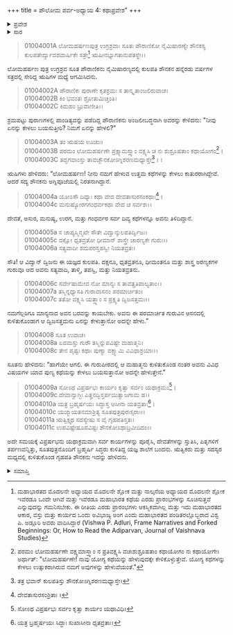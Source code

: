 +++
title = ಪೌಲೋಮ ಪರ್ವ-ಅಧ್ಯಾಯ 4: ಕಥಾಪ್ರವೇಶ"
+++

<details><summary>ಪ್ರವೇಶ</summary>


।।   ಓಂ ಓಂ ನಮೋ ನಾರಾಯಣಾಯ।।   ಶ್ರೀ ವೇದವ್ಯಾಸಾಯ ನಮಃ ।।

ಶ್ರೀ ಕೃಷ್ಣದ್ವೈಪಾಯನ ವೇದವ್ಯಾಸ ವಿರಚಿತ

**ಶ್ರೀ ಮಹಾಭಾರತ**

**ಆದಿ ಪರ್ವ**

**ಪೌಲೋಮ ಪರ್ವ**

**ಅಧ್ಯಾಯ 4**

</details>


<details><summary>ಸಾರ</summary>

ನೈಮಿಷಾರಣ್ಯಕ್ಕೆ ಉಗ್ರಶ್ರವನ ಆಗಮನ, ಋಷಿಗಳು ಕಥೆಗಳನ್ನು ಪ್ರಾರಂಭಿಸುವ ಮೊದಲು ಶೌನಕನ ಬರವನ್ನು ಕಾಯಲು ಕೇಳಿಕೊಳ್ಳುವುದು (1-7). ಆಹ್ನೀಕಗಳನ್ನು ಮುಗಿಸಿ ಶೌನಕನು ಸಭೆಗೆ ಬರುವುದು (8-11).

</details>

> 01004001A ಲೋಮಹರ್ಷಣಪುತ್ರ ಉಗ್ರಶ್ರವಾಃ ಸೂತಃ ಪೌರಾಣಿಕೋ ನೈಮಿಷಾರಣ್ಯೇ ಶೌನಕಸ್ಯ ಕುಲಪತೇರ್ದ್ವಾದಶವಾರ್ಷಿಕೇ ಸತ್ರೇ[^1] ಋಷೀನಭ್ಯಾಗತಾನುಪತಸ್ಥೇ।।

ಲೋಮಹರ್ಷಣ ಪುತ್ರ ಉಗ್ರಶ್ರವ ಸೂತ ಪೌರಾಣಿಕನು ನೈಮಿಷಾರಣ್ಯದಲ್ಲಿ ಕುಲಪತಿ ಶೌನಕನ ಹನ್ನೆರಡು ವರ್ಷಗಳ ಸತ್ರದಲ್ಲಿ ಸೇರಿದ್ದ ಋಷಿಗಳ ಮಧ್ಯೆ ಆಗಮಿಸಿದನು.

> 01004002A ಪೌರಾಣಿಕಃ ಪುರಾಣೇ ಕೃತಶ್ರಮಃ ಸ ತಾನ್ಕೃತಾಂಜಲಿರುವಾಚ।  
01004002B ಕಿಂ ಭವಂತಃ ಶ್ರೋತುಮಿಚ್ಚಂತಿ।   
01004002C ಕಿಮಹಂ ಬ್ರುವಾಣೀತಿ।।

ಶ್ರಮಪಟ್ಟು ಪುರಾಣಗಳಲ್ಲಿ ಪಾಂಡಿತ್ಯವನ್ನು ಪಡೆದಿದ್ದ ಪೌರಾಣಿಕನು ಅಂಜಲೀಬದ್ಧನಾಗಿ ಅವರನ್ನು ಕೇಳಿದನು: "ನೀವು ಏನನ್ನು ಕೇಳಲು ಬಯಸುತ್ತೀರಿ? ನಿಮಗೆ ಏನನ್ನು ಹೇಳಲಿ?"

> 01004003A ತಂ ಋಷಯ ಊಚುಃ।  
01004003B ಪರಮಂ ಲೋಮಹರ್ಷಣೇ ಪ್ರಕ್ಷ್ಯಾಮಸ್ತ್ವಾಂ ವಕ್ಷ್ಯಸಿ ಚ ನಃ ಶುಶ್ರೂಷತಾಂ ಕಥಾಯೋಗಂ[^2]।  
01004003C ತದ್ಭಗವಾಂಸ್ತು ತಾವಚ್ಛೌನಕೋಽಗ್ನಿಶರಣಮಧ್ಯಾಸ್ತೇ[^3]।।

ಋಷಿಗಳು ಹೇಳಿದರು: “ಲೋಮಹರ್ಷಣ! ನೀನು ನಮಗೆ ಹೇಳುವ ಉತ್ತಮ ಕಥೆಗಳನ್ನು ಕೇಳಲು ಕಾತುರರಾಗಿದ್ದೇವೆ.  ಆದರೆ ಸದ್ಯ ಶೌನಕನು ಅಗ್ನಿಪೂಜೆಯಲ್ಲಿ ನಿರತನಾಗಿದ್ದಾನೆ.

> 01004004a ಯೋಽಸೌ ದಿವ್ಯಾಃ ಕಥಾ ವೇದ ದೇವತಾಸುರಸಂಕಥಾಃ[^4]।   
01004004c ಮನುಷ್ಯೋರಗಗಂಧರ್ವಕಥಾ ವೇದ ಚ ಸರ್ವಶಃ।।

ದೇವತೆ, ಅಸುರ, ಮನುಷ್ಯ, ಉರಗ, ಮತ್ತು ಗಂಧರ್ವರ ಸರ್ವ ದಿವ್ಯ ಕಥೆಗಳನ್ನೂ ಅವನು ತಿಳಿದಿದ್ದಾನೆ.

> 01004005a ಸ ಚಾಪ್ಯಸ್ಮಿನ್ಮಖೇ ಸೌತೇ ವಿದ್ವಾನ್ಕುಲಪತಿರ್ದ್ವಿಜಃ।  
01004005c ದಕ್ಷೋ ಧೃತವ್ರತೋ ಧೀಮಾನ್ ಶಾಸ್ತ್ರೇ ಚಾರಣ್ಯಕೇ ಗುರುಃ।।  
01004006a ಸತ್ಯವಾದೀ ಶಮಪರಸ್ತಪಸ್ವೀ ನಿಯತವ್ರತಃ।

ಸೌತಿ! ಆ ವಿದ್ವಾನ್ ದ್ವಿಜನು ಈ ಯಜ್ಞದ ಕುಲಪತಿ. ದಕ್ಷನೂ, ಧೃತವ್ರತನೂ, ಧೀಮಂತನೂ ಮತ್ತು ಶಾಸ್ತ್ರ ಅರಣ್ಯಕಗಳ ಗುರುವೂ ಆದ ಅವನು ಸತ್ಯವಾದಿ, ತಾಳ್ಮಿ, ತಪಸ್ವಿ, ಮತ್ತು ನಿಯತವ್ರತನು.

> 01004006c ಸರ್ವೇಷಾಮೇವ ನೋ ಮಾನ್ಯಃ ಸ ತಾವತ್ಪ್ರತಿಪಾಲ್ಯತಾಂ।।  
01004007a ತಸ್ಮಿನ್ನಧ್ಯಾಸತಿ ಗುರಾವಾಸನಂ ಪರಮಾರ್ಚಿತಂ।   
01004007c ತತೋ ವಕ್ಷ್ಯಸಿ ಯತ್ತ್ವಾಂ ಸ ಪ್ರಕ್ಷ್ಯತಿ ದ್ವಿಜಸತ್ತಮಃ।।

ನಮಗೆಲ್ಲರಿಗೂ ಮಾನ್ಯನಾದ ಅವನ ಬರವನ್ನು ಕಾಯಬೇಕು. ಅವನು ಈ ಪರಮಾರ್ಚಿತ ಗುರುವಿನ ಆಸನದಲ್ಲಿ ಕುಳಿತುಕೊಂಡಾಗ ಆ ದ್ವಿಜಸತ್ತಮನು ಏನನ್ನು ಕೇಳುತ್ತಾನೋ ಅದನ್ನೇ ಹೇಳು.”

> 01004008 ಸೂತ ಉವಾಚ।  
01004008a ಏವಮಸ್ತು ಗುರೌ ತಸ್ಮಿನ್ನುಪವಿಷ್ಟೇ ಮಹಾತ್ಮನಿ।  
01004008c ತೇನ ಪೃಷ್ಟಃ ಕಥಾಃ ಪುಣ್ಯಾ ವಕ್ಷ್ಯಾಮಿ ವಿವಿಧಾಶ್ರಯಾಃ।।

ಸೂತನು ಹೇಳಿದನು: “ಹಾಗೆಯೇ ಆಗಲಿ. ಈ ಗುರುಪೀಠದಲ್ಲಿ ಆ ಮಹಾತ್ಮನು ಕುಳಿತುಕೊಂಡ ನಂತರ ಅವನು ವಿವಿಧ ವಿಷಯಗಳ ಯಾವ ಪುಣ್ಯ ಕಥೆಯನ್ನು ಕೇಳಲು ಬಯಸುತ್ತಾನೋ ಅದನ್ನೇ ಹೇಳುತ್ತೇನೆ.”

> 01004009a ಸೋಽಥ ವಿಪ್ರರ್ಷಭಃ ಕಾರ್ಯಂ ಕೃತ್ವಾ ಸರ್ವಂ ಯಥಾಕ್ರಮಂ[^5]।  
01004009c ದೇವಾನ್ವಾಗ್ಭಿಃ ಪಿತೄನದ್ಭಿಸ್ತರ್ಪಯಿತ್ವಾಜಗಾಮ ಹ।।  
01004010a ಯತ್ರ ಬ್ರಹ್ಮರ್ಷಯಃ ಸಿದ್ಧಾಸ್ತ ಆಸೀನಾ ಯತವ್ರತಾಃ[^6]।  
01004010c ಯಜ್ಮಾಯತನಮಾಶ್ರಿತ್ಯ ಸೂತಪುತ್ರಪುರಃಸ್ಸರಾಃ।।   
01004011a ಋತ್ವಿಕ್ಷ್ವಥ ಸದಸ್ಯೇಷು ಸ ವೈ ಗೃಹಪತಿಸ್ತತಃ।  
01004011c ಉಪವಿಷ್ಟೇಷೂಪವಿಷ್ಟಃ ಶೌನಕೋಽಥಾಬ್ರವೀದಿದಂ।।

ಅದೇ ಸಮಯಕ್ಕೆ ವಿಪ್ರರ್ಷಭನು ಯಥಾಕ್ರಮವಾಗಿ ಸರ್ವ ಕಾರ್ಯಗಳನ್ನು ಪೂರೈಸಿ, ದೇವತೆಗಳನ್ನು ಸ್ತುತಿಸಿ, ಪಿತೃಗಳಿಗೆ ತರ್ಪಣವನ್ನಿತ್ತು, ಸೂತಪುತ್ರನೊಂದಿಗೆ ಬ್ರಹ್ಮರ್ಷಿ ಸಿದ್ಧರು ಕುಳಿತಿದ್ದ ಯಜ್ಞ ಶಾಲೆಗೆ ಬಂದನು. ಋತ್ವಿಕರು ಮತ್ತು ಸದಸ್ಯರ ಮಧ್ಯದಲ್ಲಿ ಕುಳಿತುಕೊಂಡ ಗೃಹಪತಿ ಶೌನಕನು ಇದನ್ನು ಹೇಳಿದನು.

<details><summary>ಸಮಾಪ್ತಿ</summary>
ಇತಿ ಶ್ರೀ ಮಹಾಭಾರತೇ ಆದಿಪರ್ವಣಿ ಪೌಲೋಮಪರ್ವಣಿ ಕಥಾಪ್ರವೇಶೋ ನಾಮ ಚತುರ್ಥೋಽಧ್ಯಾಯಃ।।
ಇದು ಶ್ರೀ ಮಹಾಭಾರತದಲ್ಲಿ ಆದಿಪರ್ವದಲ್ಲಿ ಪೌಲೋಮಪರ್ವದಲ್ಲಿ ಕಥಾಪ್ರವೇಶ ಎನ್ನುವ ನಾಲ್ಕನೆಯ ಅಧ್ಯಾಯವು.
</details>

[^1]: ಮಹಾಭಾರತದ ಮೊದಲನೇ ಅಧ್ಯಾಯದ ಮೊದಲನೇ ಶ್ಲೋಕ ಮತ್ತು ನಾಲ್ಕನೆಯ ಅಧ್ಯಾಯದ ಮೊದಲನೇ ಶ್ಲೋಕ ಇವೆರಡೂ ಒಂದೇ ಆಗಿವೆ ಮತ್ತು ಇವೆರಡೂ ಮಹಾಭಾರತ ಕಥೆಯ ಎರಡು ಪ್ರಾರಂಭಗಳನ್ನು ಸೂಚಿಸುತ್ತವೆ ಎನ್ನುವುದನ್ನು ಗಮನಿಸಬೇಕು. ಈ ರೀತಿಯ ಎರಡು ಪ್ರಾರಂಭಗಳು ಆಕಸ್ಮಿಕವಾಗಿಲ್ಲ ಮತ್ತು ಇದು ಮಹಾಭಾರತದ ಆಕಾರ, ವಸ್ತು ಮತ್ತು ಕಾರ್ಯದ ಒಂದು ಅವಿಭಾಜ್ಯ ಅಂಗ ಎಂದು ಮಹಾಭಾರತದ ಪಂಡಿತರಲ್ಲೊಬ್ಬರಾದ ವಿಶ್ವ ಪಿ. ಅಡ್ಲೂರಿ ಅವರು ವಾದಿಸಿದ್ದಾರೆ (Vishwa P. Adluri, Frame Narratives and Forked Beginnings: Or, How to Read the Adiparvan, Journal of Vaishnava Studies)

[^2]: ಪರಮಂ ಲೋಮಹರ್ಷಣೇ ವಕ್ಷ್ಯಮಾಸ್ತ್ವಾಂ ನ ಪ್ರತಿವಕ್ಷ್ಯಸಿ ವಚಃಶುಶ್ರೂಷತಾಂ ಕಥಾಯೋಗಂ ನಃ ಕಥಾಯೋಗೇ। ಅರ್ಥಾತ್: "ಲೋಮಹರ್ಷಣೇ! ನಾವು ಯೋಗ್ಯ ಕಥೆಯನ್ನು ಹೇಳುವುದಕ್ಕೇ ಕೇಳಿಕೊಳ್ಳುತ್ತೇವೆ. ಯೋಗ್ಯ ಕಥೆಗಳನ್ನು ಕೇಳಲು ಉತ್ಸುಕರಾಗಿರುವ ನಮಗೆ ಅವುಗಳನ್ನು ಹೇಳುವೆಯಂತೆ."

[^3]: ತತ್ರ ಭವಾನ್ ಕುಲಪತಿಸ್ತು ಶೌನಕೋಽಗ್ನಿಶರಣಮಧ್ಯಾಸ್ತೇ।

[^4]: ದೇವತಾಸುರಸಂಶ್ರಿತಾಃ ।

[^5]: ಸೋಽಥ ವಿಪ್ರರ್ಷಭಃ ಸರ್ವಂ ಕೃತ್ವಾ ಕಾರ್ಯಂ ಯಥಾವಿಧಿ।

[^6]: ಯತ್ರ ಬ್ರಹ್ಮರ್ಷಯಃ ಸಿದ್ಧಾಃ ಸುಖಾಸೀನಾ ಧೃತವ್ರತಾಃ।
